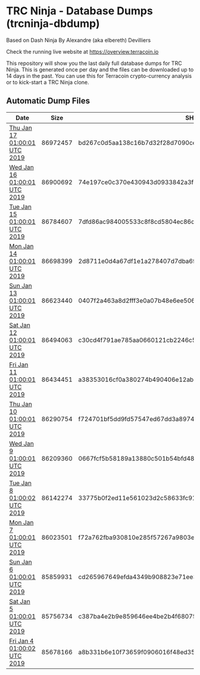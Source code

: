 # TRC Ninja - Database Dumps (trcninja-dbdump)
Based on Dash Ninja By Alexandre (aka elbereth) Devilliers

Check the running live website at https://overview.terracoin.io

This repository will show you the last daily full database dumps for TRC Ninja. This is generated once per day and the files can be downloaded up to 14 days in the past.
You can use this for Terracoin crypto-currency analysis or to kick-start a TRC Ninja clone.


## Automatic Dump Files
| Date | Size | SHA256 |
|--|--|--|
| [Thu Jan 17 01:00:01 UTC 2019](https://transfer.sh/C6LKh/trcninja-dbdump-20190117010001.tar.bz2) | 86972457 | bd267c0d5aa138c16b7d32f28d7090ce461347d05db6efcdb1bbb87d40233bd0 | 
| [Wed Jan 16 01:00:01 UTC 2019](https://transfer.sh/nAyxO/trcninja-dbdump-20190116010001.tar.bz2) | 86900692 | 74e197ce0c370e430943d0933842a3fe19250db5cade74d292e800faff52c61c | 
| [Tue Jan 15 01:00:01 UTC 2019](https://transfer.sh/JA3h9/trcninja-dbdump-20190115010001.tar.bz2) | 86784607 | 7dfd86ac984005533c8f8cd5804ec86d1d1d050bab4b01c392a8a06283ce578d | 
| [Mon Jan 14 01:00:01 UTC 2019](https://transfer.sh/V2zCm/trcninja-dbdump-20190114010001.tar.bz2) | 86698399 | 2d8711e0d4a67df1e1a278407d7dba6f152e36a0784eace55e54d84a3fcc4e72 | 
| [Sun Jan 13 01:00:01 UTC 2019](https://transfer.sh/hrjKX/trcninja-dbdump-20190113010001.tar.bz2) | 86623440 | 0407f2a463a8d2fff3e0a07b48e6ee506ed44924cbab5689fd49c0fbdb3a67b9 | 
| [Sat Jan 12 01:00:01 UTC 2019](https://transfer.sh/nVQAi/trcninja-dbdump-20190112010001.tar.bz2) | 86494063 | c30cd4f791ae785aa0660121cb2246c5c397e20b3a00092308b18145e5b4dd13 | 
| [Fri Jan 11 01:00:01 UTC 2019](https://transfer.sh/6DTj6/trcninja-dbdump-20190111010001.tar.bz2) | 86434451 | a38353016cf0a380274b490406e12abddc400171ec58a4d4f8692c4c6378ff8c | 
| [Thu Jan 10 01:00:01 UTC 2019](https://transfer.sh/H8u2B/trcninja-dbdump-20190110010001.tar.bz2) | 86290754 | f724701bf5dd9fd57547ed67dd3a89742937da3148a7fa134d44d473a11efc54 | 
| [Wed Jan  9 01:00:01 UTC 2019](https://transfer.sh/nf8rJ/trcninja-dbdump-20190109010001.tar.bz2) | 86209360 | 0667fcf5b58189a13880c501b54bfd4892c56812d435babe79fa62e08ec1d4c4 | 
| [Tue Jan  8 01:00:02 UTC 2019](https://transfer.sh/n8MWP/trcninja-dbdump-20190108010002.tar.bz2) | 86142274 | 33775b0f2ed11e561023d2c58633fc91518599e9f8d5a0bbd6c078665b3ef60e | 
| [Mon Jan  7 01:00:01 UTC 2019](https://transfer.sh/aIHo2/trcninja-dbdump-20190107010001.tar.bz2) | 86023501 | f72a762fba930810e285f57267a9803e5522f071af9059f918e09425dca86fcf | 
| [Sun Jan  6 01:00:01 UTC 2019](https://transfer.sh/aRvS7/trcninja-dbdump-20190106010001.tar.bz2) | 85859931 | cd265967649efda4349b908823e71ee3d1786aba0dd370cfbfbeeb1194d4a4b4 | 
| [Sat Jan  5 01:00:01 UTC 2019](https://transfer.sh/baYom/trcninja-dbdump-20190105010001.tar.bz2) | 85756734 | c387ba4e2b9e859646ee4be2b4f68075eb229cd58b633f8dc68b307581d0dca6 | 
| [Fri Jan  4 01:00:02 UTC 2019](https://transfer.sh/11WtQY/trcninja-dbdump-20190104010001.tar.bz2) | 85678166 | a8b331b6e10f73659f0906016f48ed35473f8601d32f66a3444fb72462179d9f | 
